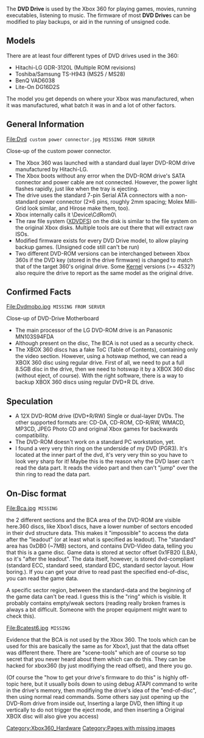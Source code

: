 The **DVD Drive** is used by the Xbox 360 for playing games, movies,
running executables, listening to music. The firmware of most **DVD
Drive**s can be modified to play backups, or aid in the running of
unsigned code.

## Models

There are at least four different types of DVD drives used in the 360:

  - Hitachi-LG GDR-3120L (Multiple ROM revisions)
  - Toshiba/Samsung TS-H943 (MS25 / MS28)
  - BenQ VAD6038
  - Lite-On DG16D2S

The model you get depends on where your Xbox was manufactured, when it
was manufactured, what batch it was in and a lot of other factors.

## General Information

<File:Dvd>` custom power connector.jpg MISSING FROM SERVER`

Close-up of the custom power connector.

  - The Xbox 360 was launched with a standard dual layer DVD-ROM drive
    manufactured by Hitachi-LG.
  - The Xbox boots without any error when the DVD-ROM drive's SATA
    connector and power cable are not connected. However, the power
    light flashes rapidly, just like when the tray is ejecting.
  - The drive uses the standard 7-pin Serial ATA connectors with a
    non-standard power connector (2×6 pins, roughly 2mm spacing; Molex
    Milli-Grid look similar, and Hirose make them, too).
  - Xbox internally calls it \\Device\\CdRom0\\
  - The raw file system ([XDVDFS](XDVDFS "wikilink")) on the disk is
    similar to the file system on the original Xbox disks. Multiple
    tools are out there that will extract raw ISOs.
  - Modified firmware exists for every DVD Drive model, to allow playing
    backup games. (Unsigned code still can't be run)
  - Two different DVD-ROM versions can be interchanged between Xbox 360s
    if the DVD key (stored in the drive firmware) is changed to match
    that of the target 360's original drive. Some
    [Kernel](Kernel "wikilink") versions (\>= 4532?) also require the
    drive to report as the same model as the original drive.

## Confirmed Facts

<File:Dvdmobo.jpg>` MISSING FROM SERVER`

Close-up of DVD-Drive Motherboard

  - The main processor of the LG DVD-ROM drive is an Panasonic
    MN103S94FDA
  - Although present on the disc, The BCA is not used as a security
    check.
  - The XBOX 360 discs has a fake ToC (Table of Contents), containing
    only the video section. However, using a hotswap method, we can read
    a XBOX 360 disc using regular drive. First of all, we need to put a
    full 8.5GB disc in the drive, then we need to hotswap it by a XBOX
    360 disc (without eject, of course). With the right software, there
    is a way to backup XBOX 360 discs using regular DVD+R DL drive.

## Speculation

  - A 12X DVD-ROM drive (DVD+R/RW) Single or dual-layer DVDs. The other
    supported formats are: CD-DA, CD-ROM, CD-R/RW, WMACD, MP3CD, JPEG
    Photo CD and original Xbox games for backwards compatibility.
  - The DVD-ROM doesn't work on a standard PC workstation, yet.
  - I found a very very thin ring on the underside of my DVD (PGR3).
    It's located at the inner part of the dvd, it's very very thin so
    you have to look very sharp for it\! Maybe this is the reason why
    the DVD laser can't read the data part. It reads the video part and
    then can't "jump" over the thin ring to read the data part.

## On-Disc format

<File:Bca.jpg>` MISSING`

the 2 different sections and the BCA area of the DVD-ROM are visible
here.360 discs, like Xbox1 discs, have a lower number of sectors encoded
in their dvd structure data. This makes it "impossible" to access the
data after the "leadout" (or at least what is specified as leadout). The
"standard" area has 0xDB0 (~7MB) sectors, and contains DVD-Video data,
telling you that this is a game disc. Game data is stored at sector
offset 0x1FB20 (LBA), so it's "after the leadout". The data itself,
however, is stored dvd-compliant (standard ECC, standard seed, standard
EDC, standard sector layout. How boring.). If you can get your drive to
read past the specified end-of-disc, you can read the game data.

A specific sector region, between the standard-data and the beginning of
the game data can't be read. I guess this is the "ring" which is
visible. It probably contains empty/weak sectors (reading really broken
frames is always a bit difficult. Someone with the proper equipment
might want to check this).

<File:Bcatest6.jpg>` MISSING`

Evidence that the BCA is not used by the Xbox 360. The tools which can
be used for this are basically the same as for Xbox1, just that the data
offset was different there. There are "scene-tools" which are of course
so top secret that you never heard about them which can do this. They
can be hacked for xbox360 (by just modifiying the read offset), and
there you go.

(Of course the "how to get your drive's firmware to do this" is highly
off-topic here, but it usually boils down to using debug ATAPI command
to write in the drive's memory, then modifiying the drive's idea of the
"end-of-disc", then using normal read commands. Some others say just
opening up the DVD-Rom drive from inside out, Inserting a large DVD,
then lifting it up vertically to do not trigger the eject mode, and then
inserting a Original XBOX disc will also give you access)

[Category:Xbox360_Hardware](Category_Xbox360_Hardware.md "wikilink")
[Category:Pages with missing images](Category_Pages_with_missing_images.md "wikilink")
